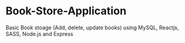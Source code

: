 # Book-Store-Application
Basic Book stoage (Add, delete, update books) using MySQL, Reactjs, SASS, Node.js and Express
